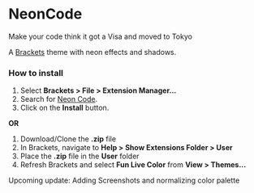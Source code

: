 # NeonCode

<!--[![Version](https://flat.badges.ml/kelvinelove.NeonCode/version.svg)](https://brackets-extension-badges.github.io#kelvinelove.NeonCode)-->

 Make your code think it got a Visa and moved to Tokyo

<!--[![](https://badgen.net/github/license/micromatch/micromatch)]-->

A [Brackets](https://github.com/adobe/brackets/) theme with neon effects and shadows.

### How to install
1. Select **Brackets > File > Extension Manager...**
2. Search for [Neon Code](https://github.com/kelvinelove/neoncode/).
3. Click on the **Install** button.

**OR**

1. Download/Clone the **.zip** file
2. In Brackets, navigate to **Help > Show Extensions Folder > User**
3. Place the **.zip** file in the **User** folder
4. Refresh Brackets and select **Fun Live Color** from **View > Themes...**


Upcoming update: Adding Screenshots and normalizing color palette